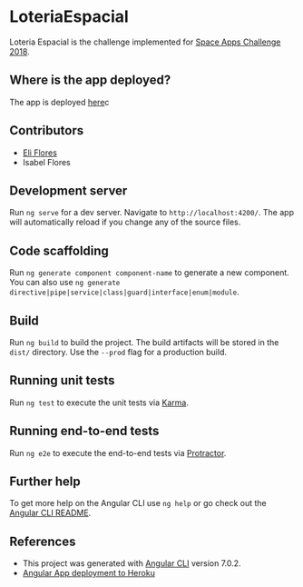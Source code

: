 # LoteriaEspacial

Loteria Espacial is the challenge implemented for [Space Apps Challenge 2018](https://2018.spaceappschallenge.org).

## Where is the app deployed?
The app is deployed [here](http://loteriaespacial.herokuapp.com/)c

## Contributors 
- [Eli Flores](https://github.com/mignonnesaurus)
- Isabel Flores 

## Development server

Run `ng serve` for a dev server. Navigate to `http://localhost:4200/`. The app will automatically reload if you change any of the source files.

## Code scaffolding

Run `ng generate component component-name` to generate a new component. You can also use `ng generate directive|pipe|service|class|guard|interface|enum|module`.

## Build

Run `ng build` to build the project. The build artifacts will be stored in the `dist/` directory. Use the `--prod` flag for a production build.

## Running unit tests

Run `ng test` to execute the unit tests via [Karma](https://karma-runner.github.io).

## Running end-to-end tests

Run `ng e2e` to execute the end-to-end tests via [Protractor](http://www.protractortest.org/).

## Further help

To get more help on the Angular CLI use `ng help` or go check out the [Angular CLI README](https://github.com/angular/angular-cli/blob/master/README.md).

## References
* This project was generated with [Angular CLI](https://github.com/angular/angular-cli) version 7.0.2.
* [Angular App deployment to Heroku](https://medium.com/@hellotunmbi/how-to-deploy-angular-application-to-heroku-1d56e09c5147)
